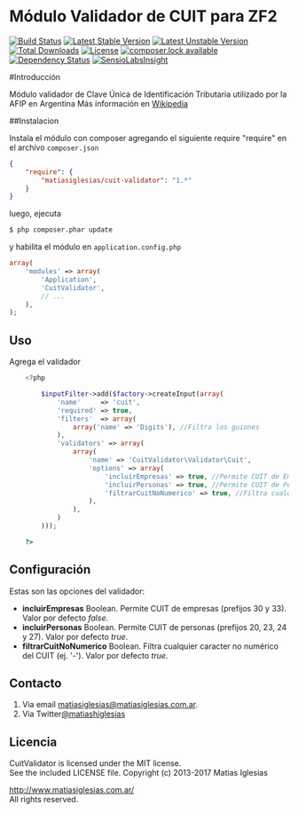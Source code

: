 Módulo Validador de CUIT para ZF2
=================================

[![Build Status](https://travis-ci.org/matiasiglesias/cuit-validator.svg?branch=master)](https://travis-ci.org/matiasiglesias/cuit-validator)
[![Latest Stable Version](https://poser.pugx.org/matiasiglesias/cuit-validator/version)](https://packagist.org/packages/matiasiglesias/cuit-validator)
[![Latest Unstable Version](https://poser.pugx.org/matiasiglesias/cuit-validator/v/unstable)](//packagist.org/packages/matiasiglesias/cuit-validator)
[![Total Downloads](https://poser.pugx.org/matiasiglesias/cuit-validator/downloads)](https://packagist.org/packages/matiasiglesias/cuit-validator)
[![License](https://poser.pugx.org/matiasiglesias/cuit-validator/license)](https://packagist.org/packages/matiasiglesias/cuit-validator)
[![composer.lock available](https://poser.pugx.org/matiasiglesias/cuit-validator/composerlock)](https://packagist.org/packages/matiasiglesias/cuit-validator)
[![Dependency Status](https://www.versioneye.com/user/projects/58c414dc62d602004575bc5f/badge.svg?style=flat-square)](https://www.versioneye.com/user/projects/58c414dc62d602004575bc5f)
[![SensioLabsInsight](https://insight.sensiolabs.com/projects/06c006c0-1b9d-420f-8a04-af95aa0df9eb/mini.png)](https://insight.sensiolabs.com/projects/06c006c0-1b9d-420f-8a04-af95aa0df9eb)


#Introducción

Módulo validador de Clave Única de Identificación Tributaria
utilizado por la AFIP en Argentina
Más información en [Wikipedia](http://es.wikipedia.org/wiki/Clave_Única_de_Identificación_Tributaria)

##Instalacion

Instala el módulo con composer agregando el siguiente require "require" en el archivo `composer.json`

```json
{
	"require": {
		"matiasiglesias/cuit-validator": "1.*"
	}
}
```

luego, ejecuta

```bash
$ php composer.phar update
```

y habilita el módulo en `application.config.php`

```php
array(
	'modules' => array(
		'Application',
		'CuitValidator',
		// ...
	),
);
```



## Uso
Agrega el validador

```php
    <?php

        $inputFilter->add($factory->createInput(array(
            'name'     => 'cuit',
            'required' => true,
            'filters'  => array(
                array('name' => 'Digits'), //Filtra los guiones
            ),
            'validators' => array(
                array(
                    'name' => 'CuitValidator\Validator\Cuit',
                    'options' => array(
                        'incluirEmpresas' => true, //Permite CUIT de Empresas o Personas Juridicas
                        'incluirPersonas' => true, //Permite CUIT de Personas Fisicas
                        'filtrarCuitNoNumerico' => true, //Filtra cualquier caracter no numérico del CUIT (ej. '-')
                    ),
                ),
            )
        )));

    ?>
```

## Configuración
Estas son las opciones del validador:

* **incluirEmpresas** Boolean. Permite CUIT de empresas (prefijos 30 y 33). Valor por defecto *false*.
* **incluirPersonas** Boolean. Permite CUIT de personas (prefijos 20, 23, 24 y 27). Valor por defecto *true*.
* **filtrarCuitNoNumerico** Boolean. Filtra cualquier caracter no numérico del CUIT (ej. '-'). Valor por defecto *true*.


## Contacto
1. Via email [matiasiglesias@matiasiglesias.com.ar](mailto:matiasiglesias@matiasiglesias.com.ar).
2. Via Twitter[@matiashiglesias](https://twitter.com/matiashiglesias)

## Licencia

CuitValidator is licensed under the MIT license.  
See the included LICENSE file.
Copyright (c) 2013-2017 Matias Iglesias

http://www.matiasiglesias.com.ar/  
All rights reserved.
